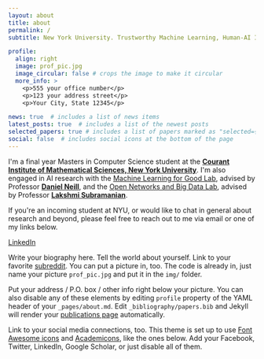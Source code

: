 ```yaml
---
layout: about
title: about
permalink: /
subtitle: New York University. Trustworthy Machine Learning, Human-AI Interaction, Deep Learning.

profile:
  align: right
  image: prof_pic.jpg
  image_circular: false # crops the image to make it circular
  more_info: >
    <p>555 your office number</p>
    <p>123 your address street</p>
    <p>Your City, State 12345</p>

news: true  # includes a list of news items
latest_posts: true  # includes a list of the newest posts
selected_papers: true # includes a list of papers marked as "selected={true}"
social: false  # includes social icons at the bottom of the page
---
```


I'm a final year Masters in Computer Science student at the [**Courant Institute of Mathematical Sciences, New York University**](https://cims.nyu.edu/dynamic/). I'm also engaged in AI research with the [Machine Learning for Good Lab](https://wp.nyu.edu/ml4good/), advised by Professor [**Daniel Neill**](https://cs.nyu.edu/~neill/), and the [Open Networks and Big Data Lab](https://nyunetworks.github.io/), advised by Professor [**Lakshmi Subramanian**](https://cs.nyu.edu/~lakshmi/Lakshmi/Home.html).

If you're an incoming student at NYU, or would like to chat in general about research and beyond, please feel free to reach out to me via email or one of my links below.

<a href="https://www.linkedin.com/in/rushabh-sh/"><i class="fa-brands fa-linkedin"></i> LinkedIn</a>

Write your biography here. Tell the world about yourself. Link to your favorite [subreddit](http://reddit.com). You can put a picture in, too. The code is already in, just name your picture `prof_pic.jpg` and put it in the `img/` folder.

Put your address / P.O. box / other info right below your picture. You can also disable any of these elements by editing `profile` property of the YAML header of your `_pages/about.md`. Edit `_bibliography/papers.bib` and Jekyll will render your [publications page](/al-folio/publications/) automatically.

Link to your social media connections, too. This theme is set up to use [Font Awesome icons](https://fontawesome.com/) and [Academicons](https://jpswalsh.github.io/academicons/), like the ones below. Add your Facebook, Twitter, LinkedIn, Google Scholar, or just disable all of them.

